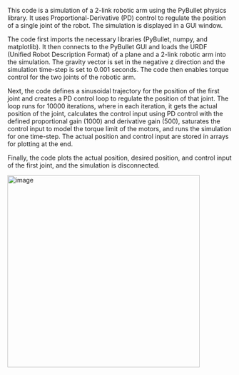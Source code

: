 This code is a simulation of a 2-link robotic arm using the PyBullet physics library. It uses Proportional-Derivative (PD) control to regulate the position of a single joint of the robot. The simulation is displayed in a GUI window.

The code first imports the necessary libraries (PyBullet, numpy, and matplotlib). It then connects to the PyBullet GUI and loads the URDF (Unified Robot Description Format) of a plane and a 2-link robotic arm into the simulation. The gravity vector is set in the negative z direction and the simulation time-step is set to 0.001 seconds. The code then enables torque control for the two joints of the robotic arm.

Next, the code defines a sinusoidal trajectory for the position of the first joint and creates a PD control loop to regulate the position of that joint. The loop runs for 10000 iterations, where in each iteration, it gets the actual position of the joint, calculates the control input using PD control with the defined proportional gain (1000) and derivative gain (500), saturates the control input to model the torque limit of the motors, and runs the simulation for one time-step. The actual position and control input are stored in arrays for plotting at the end.

Finally, the code plots the actual position, desired position, and control input of the first joint, and the simulation is disconnected.

<img width="431" alt="image" src="https://user-images.githubusercontent.com/91228207/214959828-cebd8976-53b7-4ec6-a10e-e9702d159540.png">
